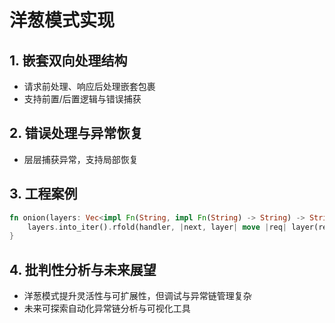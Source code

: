 # 洋葱模式实现

## 1. 嵌套双向处理结构

- 请求前处理、响应后处理嵌套包裹
- 支持前置/后置逻辑与错误捕获

## 2. 错误处理与异常恢复

- 层层捕获异常，支持局部恢复

## 3. 工程案例

```rust
fn onion(layers: Vec<impl Fn(String, impl Fn(String) -> String) -> String>, handler: impl Fn(String) -> String) -> impl Fn(String) -> String {
    layers.into_iter().rfold(handler, |next, layer| move |req| layer(req, next))
}
```

## 4. 批判性分析与未来展望

- 洋葱模式提升灵活性与可扩展性，但调试与异常链管理复杂
- 未来可探索自动化异常链分析与可视化工具
